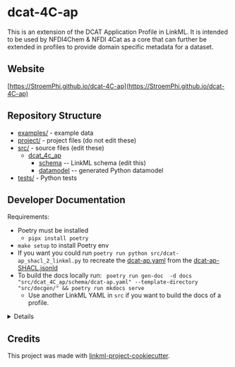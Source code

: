 # dcat-4C-ap

This is an extension of the DCAT Application Profile in LinkML. It is intended to be used by NFDI4Chem & NFDI 4Cat as a core that can further be extended in profiles to provide domain specific metadata for a dataset.

## Website

[https://StroemPhi.github.io/dcat-4C-ap](https://StroemPhi.github.io/dcat-4C-ap)

## Repository Structure

* [examples/](examples/) - example data
* [project/](project/) - project files (do not edit these)
* [src/](src/) - source files (edit these)
  * [dcat_4c_ap](src/dcat_4c_ap)
    * [schema](src/dcat_4c_ap/schema) -- LinkML schema
      (edit this)
    * [datamodel](src/dcat_4c_ap/datamodel) -- generated
      Python datamodel
* [tests/](tests/) - Python tests

## Developer Documentation

Requirements:
*  Poetry must be installed
   * `pipx install poetry`
*  `make setup` to install Poetry env
*  If you want you could run `poetry run python src/dcat-ap_shacl_2_linkml.py` to recreate the [dcat-ap.yaml](src%2Fdcat_4c_ap%2Fschema%2Fdcat-ap.yaml) from the [dcat-ap-SHACL.jsonld](src%2Fdcat-ap-SHACL.jsonld)
* To build the docs locally run: 
  ` poetry run gen-doc  -d docs "src/dcat_4C_ap/schema/dcat-ap.yaml" --template-directory "src/docgen/" && poetry run mkdocs serve`
  * Use another LinkML YAML in `src` if you want to build the docs of a profile.

<details>
Use the `make` command to generate project artefacts:

* `make all`: make everything
* `make deploy`: deploys site
</details>

## Credits

This project was made with
[linkml-project-cookiecutter](https://github.com/linkml/linkml-project-cookiecutter).
